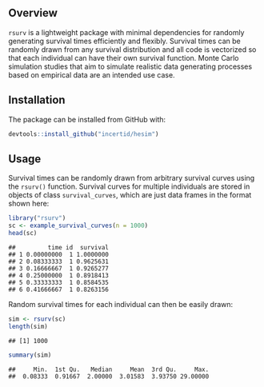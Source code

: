 
## Overview

`rsurv` is a lightweight package with minimal dependencies for randomly
generating survival times efficiently and flexibly. Survival times can
be randomly drawn from any survival distribution and all code is
vectorized so that each individual can have their own survival function.
Monte Carlo simulation studies that aim to simulate realistic data
generating processes based on empirical data are an intended use case.

## Installation

The package can be installed from GitHub with:

``` r
devtools::install_github("incertid/hesim")
```

## Usage

Survival times can be randomly drawn from arbitrary survival curves
using the `rsurv()` function. Survival curves for multiple individuals
are stored in objects of class `survival_curves`, which are just data
frames in the format shown here:

``` r
library("rsurv")
sc <- example_survival_curves(n = 1000)
head(sc)
```

    ##         time id  survival
    ## 1 0.00000000  1 1.0000000
    ## 2 0.08333333  1 0.9625631
    ## 3 0.16666667  1 0.9265277
    ## 4 0.25000000  1 0.8918413
    ## 5 0.33333333  1 0.8584535
    ## 6 0.41666667  1 0.8263156

Random survival times for each individual can then be easily drawn:

``` r
sim <- rsurv(sc)
length(sim)
```

    ## [1] 1000

``` r
summary(sim)
```

    ##     Min.  1st Qu.   Median     Mean  3rd Qu.     Max. 
    ##  0.08333  0.91667  2.00000  3.01583  3.93750 29.00000
